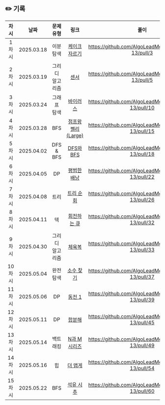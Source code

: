 ## ✏️ 기록   
 
 | 차시 |    날짜    | 문제유형 | 링크 | 풀이 |
 |:----:|:---------:|:----:|:-----:|:----:|
 | 1차시 | 2025.03.18 |  이분 탐색  | [케이크 자르기](https://www.acmicpc.net/problem/17179)|https://github.com/AlgoLeadMe/AlgoLeadMe-13/pull/3|
 | 2차시 | 2025.03.19 |  그리디 알고리즘  | [센서](https://www.acmicpc.net/problem/2212)|https://github.com/AlgoLeadMe/AlgoLeadMe-13/pull/5|
 | 3차시 | 2025.03.24 |  그래프 탐색  | [바이러스](https://www.acmicpc.net/problem/2606)|https://github.com/AlgoLeadMe/AlgoLeadMe-13/pull/10|
 | 4차시 | 2025.03.28 |  BFS  | [점프왕 쩰리 (Large)](https://www.acmicpc.net/problem/16174)|https://github.com/AlgoLeadMe/AlgoLeadMe-13/pull/15|
 | 5차시 | 2025.04.02 |  DFS & BFS  | [DFS와 BFS](https://www.acmicpc.net/problem/1260)|https://github.com/AlgoLeadMe/AlgoLeadMe-13/pull/18|
 | 6차시 | 2025.04.05 |  DP  | [평범한 배낭](https://www.acmicpc.net/problem/12865)|https://github.com/AlgoLeadMe/AlgoLeadMe-13/pull/22|
 | 7차시 | 2025.04.08 |  트리  | [트리 순회](https://www.acmicpc.net/problem/1991)|https://github.com/AlgoLeadMe/AlgoLeadMe-13/pull/26|
 | 8차시 | 2025.04.11 |  덱  | [회전하는 큐](https://www.acmicpc.net/problem/1021)|https://github.com/AlgoLeadMe/AlgoLeadMe-13/pull/32|
 | 9차시 | 2025.04.30 |  그리디 알고리즘  | [체육복](https://school.programmers.co.kr/learn/courses/30/lessons/42862)|https://github.com/AlgoLeadMe/AlgoLeadMe-13/pull/33|
 | 10차시 | 2025.05.04 |  완전 탐색  | [소수 찾기](https://school.programmers.co.kr/learn/courses/30/lessons/42839)|https://github.com/AlgoLeadMe/AlgoLeadMe-13/pull/37|
 | 11차시 | 2025.05.06 |  DP  | [동전 1](https://www.acmicpc.net/problem/2293)|https://github.com/AlgoLeadMe/AlgoLeadMe-13/pull/39|
 | 12차시 | 2025.05.11 |  DP  | [합분해](https://www.acmicpc.net/problem/2225)|https://github.com/AlgoLeadMe/AlgoLeadMe-13/pull/45|
 | 13차시 | 2025.05.14 |  백트래킹  | [N과 M 시리즈](https://www.acmicpc.net/workbook/view/2052)|https://github.com/AlgoLeadMe/AlgoLeadMe-13/pull/49|
 | 14차시 | 2025.05.16 |  힙  | [더 맵게](https://school.programmers.co.kr/learn/courses/30/lessons/42626)|https://github.com/AlgoLeadMe/AlgoLeadMe-13/pull/54|
 | 15차시 | 2025.05.22 |  BFS  | [석유 시추](https://school.programmers.co.kr/learn/courses/30/lessons/250136)|https://github.com/AlgoLeadMe/AlgoLeadMe-13/pull/60|